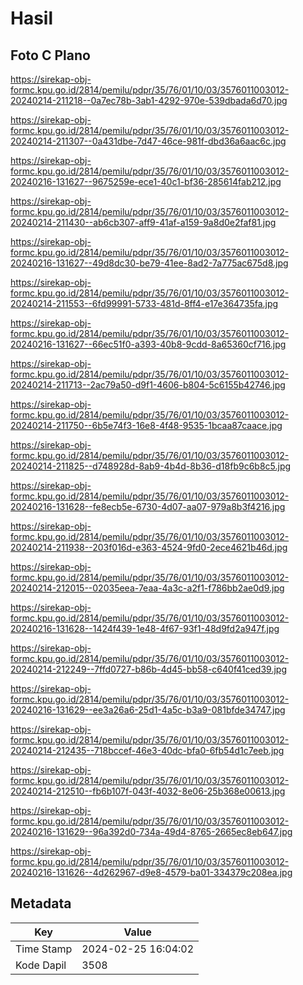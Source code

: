 # Hasil

## Foto C Plano

https://sirekap-obj-formc.kpu.go.id/2814/pemilu/pdpr/35/76/01/10/03/3576011003012-20240214-211218--0a7ec78b-3ab1-4292-970e-539dbada6d70.jpg

https://sirekap-obj-formc.kpu.go.id/2814/pemilu/pdpr/35/76/01/10/03/3576011003012-20240214-211307--0a431dbe-7d47-46ce-981f-dbd36a6aac6c.jpg

https://sirekap-obj-formc.kpu.go.id/2814/pemilu/pdpr/35/76/01/10/03/3576011003012-20240216-131627--9675259e-ece1-40c1-bf36-285614fab212.jpg

https://sirekap-obj-formc.kpu.go.id/2814/pemilu/pdpr/35/76/01/10/03/3576011003012-20240214-211430--ab6cb307-aff9-41af-a159-9a8d0e2faf81.jpg

https://sirekap-obj-formc.kpu.go.id/2814/pemilu/pdpr/35/76/01/10/03/3576011003012-20240216-131627--49d8dc30-be79-41ee-8ad2-7a775ac675d8.jpg

https://sirekap-obj-formc.kpu.go.id/2814/pemilu/pdpr/35/76/01/10/03/3576011003012-20240214-211553--6fd99991-5733-481d-8ff4-e17e364735fa.jpg

https://sirekap-obj-formc.kpu.go.id/2814/pemilu/pdpr/35/76/01/10/03/3576011003012-20240216-131627--66ec51f0-a393-40b8-9cdd-8a65360cf716.jpg

https://sirekap-obj-formc.kpu.go.id/2814/pemilu/pdpr/35/76/01/10/03/3576011003012-20240214-211713--2ac79a50-d9f1-4606-b804-5c6155b42746.jpg

https://sirekap-obj-formc.kpu.go.id/2814/pemilu/pdpr/35/76/01/10/03/3576011003012-20240214-211750--6b5e74f3-16e8-4f48-9535-1bcaa87caace.jpg

https://sirekap-obj-formc.kpu.go.id/2814/pemilu/pdpr/35/76/01/10/03/3576011003012-20240214-211825--d748928d-8ab9-4b4d-8b36-d18fb9c6b8c5.jpg

https://sirekap-obj-formc.kpu.go.id/2814/pemilu/pdpr/35/76/01/10/03/3576011003012-20240216-131628--fe8ecb5e-6730-4d07-aa07-979a8b3f4216.jpg

https://sirekap-obj-formc.kpu.go.id/2814/pemilu/pdpr/35/76/01/10/03/3576011003012-20240214-211938--203f016d-e363-4524-9fd0-2ece4621b46d.jpg

https://sirekap-obj-formc.kpu.go.id/2814/pemilu/pdpr/35/76/01/10/03/3576011003012-20240214-212015--02035eea-7eaa-4a3c-a2f1-f786bb2ae0d9.jpg

https://sirekap-obj-formc.kpu.go.id/2814/pemilu/pdpr/35/76/01/10/03/3576011003012-20240216-131628--1424f439-1e48-4f67-93f1-48d9fd2a947f.jpg

https://sirekap-obj-formc.kpu.go.id/2814/pemilu/pdpr/35/76/01/10/03/3576011003012-20240214-212249--7ffd0727-b86b-4d45-bb58-c640f41ced39.jpg

https://sirekap-obj-formc.kpu.go.id/2814/pemilu/pdpr/35/76/01/10/03/3576011003012-20240216-131629--ee3a26a6-25d1-4a5c-b3a9-081bfde34747.jpg

https://sirekap-obj-formc.kpu.go.id/2814/pemilu/pdpr/35/76/01/10/03/3576011003012-20240214-212435--718bccef-46e3-40dc-bfa0-6fb54d1c7eeb.jpg

https://sirekap-obj-formc.kpu.go.id/2814/pemilu/pdpr/35/76/01/10/03/3576011003012-20240214-212510--fb6b107f-043f-4032-8e06-25b368e00613.jpg

https://sirekap-obj-formc.kpu.go.id/2814/pemilu/pdpr/35/76/01/10/03/3576011003012-20240216-131629--96a392d0-734a-49d4-8765-2665ec8eb647.jpg

https://sirekap-obj-formc.kpu.go.id/2814/pemilu/pdpr/35/76/01/10/03/3576011003012-20240216-131626--4d262967-d9e8-4579-ba01-334379c208ea.jpg


## Metadata

| Key        | Value               |
| ---------- | ------------------- |
| Time Stamp | 2024-02-25 16:04:02 |
| Kode Dapil | 3508                |



